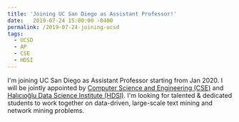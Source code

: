 ```yaml
---
title: 'Joining UC San Diego as Assistant Professor!'
date:   2019-07-24 15:00:00 -0400
permalink: /2019-07-24-joining-ucsd
tags:
  - UCSD
  - AP
  - CSE
  - HDSI
---
```


I'm joining UC San Diego as Assistant Professor starting from Jan 2020. I will be jointly appointed by [Computer Science and Engineering (CSE)](https://cse.ucsd.edu/) and [Halıcıoğlu Data Science Institute (HDSI)](https://datascience.ucsd.edu/). I'm looking for talented & dedicated students to work together on data-driven, large-scale text mining and network mining problems.